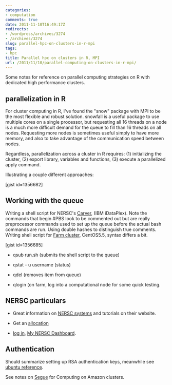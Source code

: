 ```yaml
---
categories:
- computation
comments: true
date: 2011-11-10T16:49:17Z
redirects:
- /wordpress/archives/3274
- /archives/3274
slug: parallel-hpc-on-clusters-in-r-mpi
tags:
- hpc
title: Parallel hpc on clusters in R, MPI
url: /2011/11/10/parallel-computing-on-clusters-in-r-mpi/
---
```


Some notes for reference on parallel computing strategies on R with dedicated high performance clusters.


## parallelization in R


For cluster computing in R, I've found the "snow" package with MPI to be the most flexible and robust solution. snowfall is a useful package to use multiple cores on a single processor, but requesting all 16 threads on a node is a much more difficult demand for the queue to fill than 16 threads on all nodes. Requesting more nodes is sometimes useful simply to have more memory, and also to take advantage of the communication speed between nodes.

Regardless, parallelization across a cluster in R requires: (1) initializing the cluster, (2) export library, variables and functions, (3) execute a parallelized apply command.

Illustrating a couple different approaches:

[gist id=1356682]


## Working with the queue


Writing a shell script for NERSC's [Carver](http://www.nersc.gov/users/computational-systems/carver/getting-started/), (IBM iDataPlex). Note the commands that begin #PBS look to be commented out but are really preprocessor commands used to set up the queue before the actual bash commands are run. Using double hashes to distinguish true comments. Writing shell script for [Farm cluster](http://cccc.caes.ucdavis.edu/), CentOS5.5, syntax differs a bit.

[gist id=1356685]



	
  * qsub run.sh (submits the shell script to the queue)

	
  * qstat - u username (status)

	
  * qdel (removes item from queue)

	
  * qlogin (on farm, log into a computational node for some quick testing.




## NERSC particulars





	
  * Great information on [NERSC systems](http://www.nersc.gov/systems/) and tutorials on their website.

	
  * Get an [allocation](https://www.nersc.gov/users/accounts/allocations/)

	
  * [log in](https://shib.nersc.gov/idp/Authn/UserPassword), [My NERSC Dashboard](https://www.nersc.gov/users/my-nersc-2/).




## Authentication


Should summarize setting up RSA authentication keys, meanwhile see [ubuntu reference](https://help.ubuntu.com/community/SSH/OpenSSH/Keys).

See notes on [Segue](http://www.carlboettiger.info/archives/2133) for Computing on Amazon clusters.
